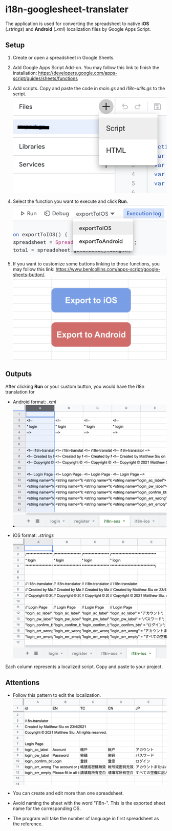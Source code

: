 # i18n-googlesheet-translater

The application is used for converting the spreadsheet to native **iOS** (*.strings*) and **Android** (*.xml*) localization files by Google Apps Script.

## Setup

1. Create or open a spreadsheet in Google Sheets.

2. Add Google Apps Script Add-on. You may follow this link to finish the installation: https://developers.google.com/apps-script/guides/sheets/functions

3. Add scripts. Copy and paste the code in *main.gs* and *i18n-utils.gs* to the script.
![setup1](src/setup1.png)

4. Select the function you want to execute and click **Run**.
![setup2](src/setup2.png)

5. If you want to customize some buttons linking to those functions, you may follow this link: https://www.benlcollins.com/apps-script/google-sheets-button/.
![setup3](src/setup3.png)

## Outputs

After clicking **Run** or your custom button, you would have the i18n translation for
- Android format: *.xml*
![output1](src/output1.png)

- iOS format: *.strings*
![output2](src/output2.png)

Each column represents a localized script. Copy and paste to your project.

## Attentions

- Follow this pattern to edit the localization.
![format1](src/format1.png)

- You can create and edit more than one spreadsheet.

- Avoid naming the sheet with the word "i18n-". This is the exported sheet name for the corresponding OS.

- The program will take the number of language in first spreadsheet as the reference.
